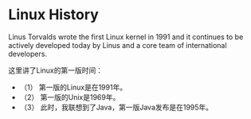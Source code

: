 # Linux History

Linus Torvalds wrote the first Linux kernel in 1991 and it continues to be actively developed today by Linus and a core team of international developers.

这里讲了Linux的第一版时间：

- （1） 第一版的Linux是在1991年。
- （2） 第一版的Unix是1969年。
- （3） 此时，我联想到了Java，第一版Java发布是在1995年。



